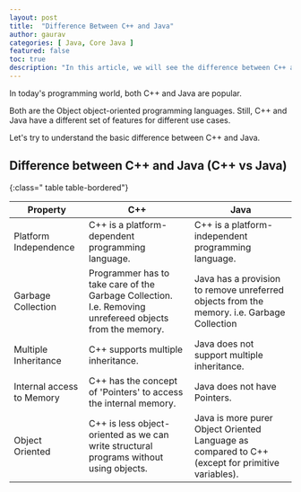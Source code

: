 ```yaml
---
layout: post
title:  "Difference Between C++ and Java"
author: gaurav
categories: [ Java, Core Java ]
featured: false
toc: true
description: "In this article, we will see the difference between C++ and Java."
---
```


In today's programming world, both C++ and Java are popular. 

Both are the Object object-oriented programming languages. Still, C++ and Java have a different set of features for different use cases.

Let's try to understand the basic difference between C++ and Java.

## Difference between C++ and Java (C++ vs Java)
{:class=" table table-bordered"}

| Property                  | C++                                                          | Java                                                         |
| ------------------------- | ------------------------------------------------------------ | ------------------------------------------------------------ |
| Platform Independence     | C++ is a platform-dependent programming language.              | C++ is a platform-independent programming language.            |
| Garbage Collection        | Programmer has to take care of the Garbage Collection. I.e. Removing unrefereed objects from the memory. | Java has a provision to remove unreferred objects from the memory. i.e. Garbage Collection |
| Multiple Inheritance      | C++ supports multiple inheritance.                           | Java does not support multiple inheritance.                  |
| Internal access to Memory | C++ has the concept of 'Pointers' to access the internal memory. | Java does not have Pointers.                                 |
| Object Oriented           | C++ is less object-oriented as we can write structural programs without using objects. | Java is more purer Object Oriented Language as compared to C++  (except for primitive variables). |

